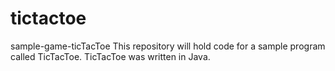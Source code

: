 # tictactoe
sample-game-ticTacToe
This repository will hold code for a sample program called TicTacToe.
TicTacToe was written in Java.

